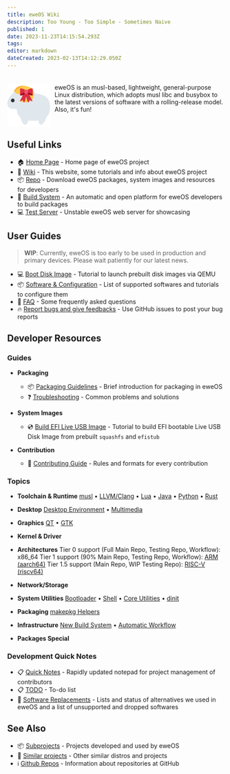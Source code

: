 ```yaml
---
title: eweOS Wiki
description: Too Young - Too Simple - Sometimes Naive
published: 1
date: 2023-11-23T14:15:54.293Z
tags: 
editor: markdown
dateCreated: 2023-02-13T14:12:29.050Z
---
```


<div style="display: inline-block; padding-top: 20px;">
<img src="/logo.png" alt="eweOS Logo" width="100" style="float: left; margin-right: 10px;"/>
eweOS is an musl-based, lightweight, general-purpose Linux distribution, which adopts musl libc and busybox to the latest versions of software with a rolling-release model. Also, it's fun!
</div>

## Useful Links

- :house: [Home Page](https://os.ewe.moe) - Home page of eweOS project
- :notebook_with_decorative_cover: [Wiki](https://os-wiki.ewe.moe) - This website, some tutorials and info about eweOS project
- :package: [Repo](https://os-repo.ewe.moe) - Download eweOS packages, system images and resources for developers
- :hammer: [Build System](https://os-build.ewe.moe) - An automatic and open platform for eweOS developers to build packages
- :computer: [Test Server](https://os-test.ewe.moe) - Unstable eweOS web server for showcasing

## User Guides

> **WIP**: Currently, eweOS is too early to be used in production and primary devices. Please wait patiently for our latest news.

- :computer: [Boot Disk Image](/guides/boot-diskimage) - Tutorial to launch prebuilt disk images via QEMU
- :package: [Software & Configuration](/guides/softwares) - List of supported softwares and tutorials to configure them
- :raising_hand: [FAQ](/guides/faq) - Some frequently asked questions
- :fire: [Report bugs and give feedbacks](https://github.com/eweOS/bugs/issues) - Use GitHub issues to post your bug reports

## Developer Resources

### Guides

- **Packaging**
  - :package: [Packaging Guidelines](/dev/guide/packaging) - Brief introduction for packaging in eweOS
  - :question: [Troubleshooting](/dev/guide/troubleshooting) - Common problems and solutions

- **System Images**
	- :cd: [Build EFI Live USB Image](/dev/guide/build-efi-liveusb-img) - Tutorial to build EFI bootable Live USB Disk Image from prebuilt `squashfs` and `efistub`

- **Contribution**
	- :book: [Contributing Guide](/dev/guide/contribution) - Rules and formats for every contribution

### Topics

- **Toolchain & Runtime**
[musl](/dev/topic/toolchain/musl) • [LLVM/Clang](/dev/topic/toolchain/llvm) • [Lua](/dev/topic/toolchain/lua) • [Java](/dev/topic/toolchain/java) • [Python](/dev/topic/toolchain/python) • [Rust](/dev/topic/toolchain/rust)

- **Desktop**
[Desktop Environment](/dev/topic/desktop/desktop-env) • [Multimedia](/dev/topic/desktop/multimedia)

- **Graphics**
[QT](/dev/topic/graphics/qt) • [GTK](/dev/topic/graphics/gtk)

- **Kernel & Driver**

- **Architectures**
Tier 0 support (Full Main Repo, Testing Repo, Workflow): x86_64
Tier 1 support (90% Main Repo, Testing Repo, Workflow): [ARM (aarch64)](/dev/topic/arch/arm)
Tier 1.5 support (Main Repo, WIP Testing Repo): [RISC-V (riscv64)](/dev/topic/arch/riscv)

- **Network/Storage**

- **System Utilities**
[Bootloader](/dev/topic/sysutils/bootloader) • [Shell](/dev/topic/sysutils/shell) • [Core Utilities](/dev/topic/sysutils/coreutils) • [dinit](/dev/topic/sysutils/dinit)

- **Packaging**
[makepkg Helpers](/dev/topic/packaging/makepkg-helpers)

- **Infrastructure**
[New Build System](/dev/topic/infra/build-system) • [Automatic Workflow](/dev/topic/infra/auto-workflow)

- **Packages Special**

### Development Quick Notes

- :clipboard: [Quick Notes](/dev/quick-notes) - Rapidly updated notepad for project management of contributors
- :clipboard: [TODO](/dev/todo) - To-do list
- :repeat: [Software Replacements](/dev/replacements) - Lists and status of alternatives we used in eweOS and a list of unsupported and dropped softwares

## See Also

- :package: [Subprojects](/see-also/subprojects) - Projects developed and used by eweOS
- :busts_in_silhouette: [Similar projects](/see-also/similar-projects) - Other similar distros and projects
- :information_source: [Github Repos](/see-also/github-repos) - Information about repositories at GitHub
